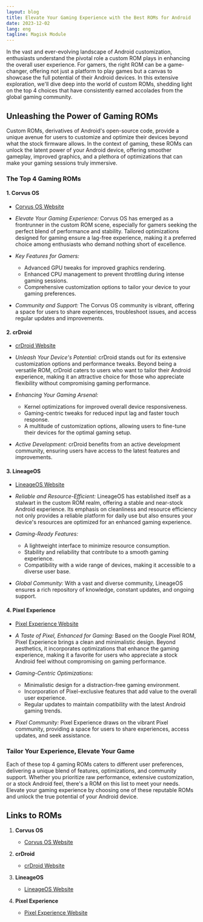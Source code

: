 ```yaml
---
layout: blog
title: Elevate Your Gaming Experience with the Best ROMs for Android
date: 2023-12-02
lang: eng
tagline: Magisk Module
---
```

<script async src="https://pagead2.googlesyndication.com/pagead/js/adsbygoogle.js?client=ca-pub-8370893026371321"
     crossorigin="anonymous"></script>
<!-- Display 2 -->
<ins class="adsbygoogle"
     style="display:block"
     data-ad-client="ca-pub-8370893026371321"
     data-ad-slot="4101050007"
     data-ad-format="auto"
     data-full-width-responsive="true"></ins>
<script>
     (adsbygoogle = window.adsbygoogle || []).push({});
</script>
In the vast and ever-evolving landscape of Android customization, enthusiasts understand the pivotal role a custom ROM plays in enhancing the overall user experience. For gamers, the right ROM can be a game-changer, offering not just a platform to play games but a canvas to showcase the full potential of their Android devices. In this extensive exploration, we'll dive deep into the world of custom ROMs, shedding light on the top 4 choices that have consistently earned accolades from the global gaming community.

## Unleashing the Power of Gaming ROMs

Custom ROMs, derivatives of Android's open-source code, provide a unique avenue for users to customize and optimize their devices beyond what the stock firmware allows. In the context of gaming, these ROMs can unlock the latent power of your Android device, offering smoother gameplay, improved graphics, and a plethora of optimizations that can make your gaming sessions truly immersive.

### The Top 4 Gaming ROMs

#### 1. Corvus OS
   - [Corvus OS Website](https://www.pling.com/u/corvusos)
   - *Elevate Your Gaming Experience:* Corvus OS has emerged as a frontrunner in the custom ROM scene, especially for gamers seeking the perfect blend of performance and stability. Tailored optimizations designed for gaming ensure a lag-free experience, making it a preferred choice among enthusiasts who demand nothing short of excellence.

   - *Key Features for Gamers:*
     - Advanced GPU tweaks for improved graphics rendering.
     - Enhanced CPU management to prevent throttling during intense gaming sessions.
     - Comprehensive customization options to tailor your device to your gaming preferences.

   - *Community and Support:* The Corvus OS community is vibrant, offering a space for users to share experiences, troubleshoot issues, and access regular updates and improvements.

#### 2. crDroid
   - [crDroid Website](https://crdroid.net/)
   - *Unleash Your Device's Potential:* crDroid stands out for its extensive customization options and performance tweaks. Beyond being a versatile ROM, crDroid caters to users who want to tailor their Android experience, making it an attractive choice for those who appreciate flexibility without compromising gaming performance.

   - *Enhancing Your Gaming Arsenal:*
     - Kernel optimizations for improved overall device responsiveness.
     - Gaming-centric tweaks for reduced input lag and faster touch response.
     - A multitude of customization options, allowing users to fine-tune their devices for the optimal gaming setup.

   - *Active Development:* crDroid benefits from an active development community, ensuring users have access to the latest features and improvements.

#### 3. LineageOS
   - [LineageOS Website](https://lineageos.org/)
   - *Reliable and Resource-Efficient:* LineageOS has established itself as a stalwart in the custom ROM realm, offering a stable and near-stock Android experience. Its emphasis on cleanliness and resource efficiency not only provides a reliable platform for daily use but also ensures your device's resources are optimized for an enhanced gaming experience.

   - *Gaming-Ready Features:*
     - A lightweight interface to minimize resource consumption.
     - Stability and reliability that contribute to a smooth gaming experience.
     - Compatibility with a wide range of devices, making it accessible to a diverse user base.

   - *Global Community:* With a vast and diverse community, LineageOS ensures a rich repository of knowledge, constant updates, and ongoing support.

#### 4. Pixel Experience
   - [Pixel Experience Website](https://get.pixelexperience.org/)
   - *A Taste of Pixel, Enhanced for Gaming:* Based on the Google Pixel ROM, Pixel Experience brings a clean and minimalistic design. Beyond aesthetics, it incorporates optimizations that enhance the gaming experience, making it a favorite for users who appreciate a stock Android feel without compromising on gaming performance.

   - *Gaming-Centric Optimizations:*
     - Minimalistic design for a distraction-free gaming environment.
     - Incorporation of Pixel-exclusive features that add value to the overall user experience.
     - Regular updates to maintain compatibility with the latest Android gaming trends.

   - *Pixel Community:* Pixel Experience draws on the vibrant Pixel community, providing a space for users to share experiences, access updates, and seek assistance.

### Tailor Your Experience, Elevate Your Game

Each of these top 4 gaming ROMs caters to different user preferences, delivering a unique blend of features, optimizations, and community support. Whether you prioritize raw performance, extensive customization, or a stock Android feel, there's a ROM on this list to meet your needs. Elevate your gaming experience by choosing one of these reputable ROMs and unlock the true potential of your Android device.

## Links to ROMs

1. **Corvus OS**
   - [Corvus OS Website](https://www.pling.com/u/corvusos)

2. **crDroid**
   - [crDroid Website](https://crdroid.net/)

3. **LineageOS**
   - [LineageOS Website](https://lineageos.org/)

4. **Pixel Experience**
   - [Pixel Experience Website](https://get.pixelexperience.org/)
